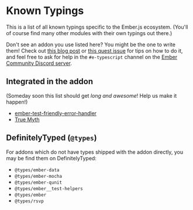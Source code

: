 # Known Typings

This is a list of all known typings specific to the Ember.js ecosystem. (You'll of
course find many other modules with their own typings out there.)

Don't see an addon you use listed here? You might be the one to write them! Check
out [this blog post] or [this quest issue] for tips on how to do it, and feel free
to ask for help in the `#e-typescript` channel on the [Ember Community Discord server].

[this blog post]: http://www.chriskrycho.com/2017/typing-your-ember-part-5.html
[this quest issue]: https://github.com/typed-ember/ember-typings/issues/14
[Ember Community Discord server]: https://discord.gg/zT3asNS

## Integrated in the addon

(Someday soon this list should get _long and awesome_! Help us make it happen!)

* [ember-test-friendly-error-handler](https://github.com/rwjblue/ember-test-friendly-error-handler)
* [True Myth](https://github.com/chriskrycho/true-myth)

## DefinitelyTyped (`@types`)

For addons which do not have types shipped with the addon directly, you may be find them on DefinitelyTyped:

* `@types/ember-data`
* `@types/ember-mocha`
* `@types/ember-qunit`
* `@types/ember__test-helpers`
* `@types/ember`
* `@types/rsvp`
